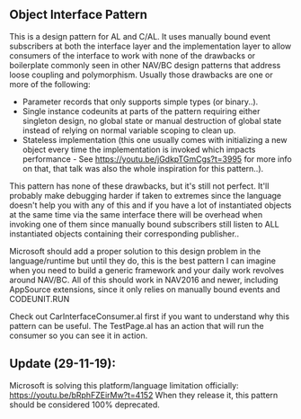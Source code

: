 ## Object Interface Pattern
This is a design pattern for AL and C/AL.
It uses manually bound event subscribers at both the interface layer and the implementation layer to allow consumers of the interface to work with none of the drawbacks or boilerplate commonly seen in other NAV/BC design patterns that address loose coupling and polymorphism. Usually those drawbacks are one or more of the following:
- Parameter records that only supports simple types (or binary..).
- Single instance codeunits at parts of the pattern requiring either singleton design, no global state or manual destruction of global state instead of relying on normal variable scoping to clean up.
- Stateless implementation (this one usually comes with initializing a new object every time the implementation is invoked which impacts performance - See https://youtu.be/jGdkpTGmCgs?t=3995 for more info on that, that talk was also the whole inspiration for this pattern..).


This pattern has none of these drawbacks, but it's still not perfect. It'll probably make debugging harder if taken to extremes since the language doesn't help you with any of this and if you have a lot of instantiated objects at the same time via the same interface there will be overhead when invoking one of them since manually bound subscribers still listen to ALL instantiated objects containing their corresponding publisher..

Microsoft should add a proper solution to this design problem in the language/runtime but until they do, this is the best pattern I can imagine when you need to build a generic framework and your daily work revolves around NAV/BC.
All of this should work in NAV2016 and newer, including AppSource extensions, since it only relies on manually bound events and CODEUNIT.RUN

Check out CarInterfaceConsumer.al first if you want to understand why this pattern can be useful.
The TestPage.al has an action that will run the consumer so you can see it in action.

## Update (29-11-19):
Microsoft is solving this platform/language limitation officially: https://youtu.be/bRphFZEirMw?t=4152
When they release it, this pattern should be considered 100% deprecated.
